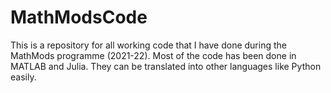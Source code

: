 # MathModsCode
This is a repository for all working code that I have done during the MathMods programme (2021-22). 
Most of the code has been done in MATLAB and Julia. They can be translated into other languages like Python easily. 

